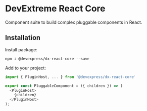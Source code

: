 # DevExtreme React Core

Component suite to build complex pluggable components in React.

## Installation

Install package:

```
npm i @devexpress/dx-react-core --save
```

Add to your project:

```js
import { PluginHost, ... } from '@devexpress/dx-react-core'

export const PluggableComponent = ({ children }) => (
  <PluginHost>
    {children}
  </PluginHost>
);
```
